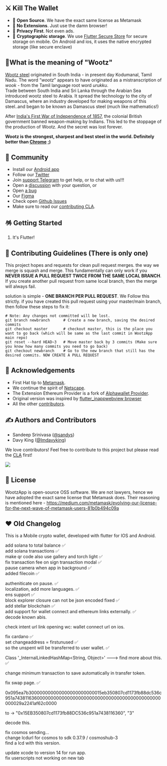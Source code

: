 

## ⚔️ Kill The Wallet

- 👐 **Open Source**. We have the exact same license as Metamask
- 🎁 **No Extensions**. Just use the damn browser!
- 🙈 **Privacy First**. Not even ads.
- 🔐 **Cryptographic storage**. We use [Flutter Secure Store](https://pub.dev/packages/flutter_secure_storage) for secure storage on mobile. On Android and ios, it uses the native encrypted storage (like secure enclave)

## 🧬What is the meaning of "Wootz"


[Wootz steel](https://en.wikipedia.org/wiki/Wootz_steel) originated in South India - in present day Kodumanal, Tamil Nadu. The word “*wootz*” appears to have originated as a mistranscription of *wook* - from the Tamil language root word *urukku*.  
Trade between South India and Sri Lanka through the Arabian Sea introduced wootz steel to Arabia. It spread the technology to the city of Damascus, where an industry developed for making weapons of this steel..and began to be known as Damascus steel (much like mathematics!)

After [India's First War of Independence of 1857](https://en.wikipedia.org/wiki/Indian_Rebellion_of_1857), the colonial British government banned weapon-making by Indians. This led to the stoppage of the production of Wootz. And the secret was lost forever.

**Wootz is the strongest, sharpest and best steel in the world. Definitely better than [Chrome](https://en.wikipedia.org/wiki/Chrome_steel) ;)**

## 🎊 Community

- Install our [Android app](https://play.google.com/store/apps/details?id=com.wootzapp.browser)
- Follow our [Twitter](https://twitter.com/wootzapp)
- Join  [support Telegram](https://t.me/wootzapp) to get help, or to chat with us!!!
- Open a [discussion](https://github.com/wootzapp/wootz-browser/discussions/new) with your question, or
- Open [a bug](https://github.com/wootzapp/wootz-browser/issues/new)
- Our [Figma](https://www.figma.com/file/ZiV1e5dTxNU20so3foISK7/wootzapp)
- Check open [Github Issues](https://github.com/wootzapp/wootz-browser/issues)
- Make sure to read our [contributing CLA](https://github.com/wootzapp/.github/blob/main/CLA.md).

## 🪅 Getting Started

1. It's Flutter!

## 🧐 Contributing Guidelines (There is only one)

This project hopes and requests for clean pull request merges. the way we merge is squash and merge. This fundamentally can only work if you **NEVER ISSUE A PULL REQUEST TWICE FROM THE SAME LOCAL BRANCH**. If you create another pull request from same local branch, then the merge will always fail.

solution is simple - **ONE BRANCH PER PULL REQUEST**. We Follow this strictly. if you have created this pull request using your master/main branch, then follow these steps to fix it:
```
# Note: Any changes not committed will be lost.
git branch newbranch      # Create a new branch, saving the desired commits
git checkout master       # checkout master, this is the place you want to go back (which will be same as the last commit in WootzApp main repo)
git reset --hard HEAD~3   # Move master back by 3 commits (Make sure you know how many commits you need to go back)
git checkout newbranch    # Go to the new branch that still has the desired commits. NOW CREATE A PULL REQUEST
```

## 💌 Acknowledgements

- First Hat tip to  [Metamask](https://github.com/MetaMask).
- We continue the spirit of [Netscape](http://ftp.mozilla.org/pub/mozilla/source/).
- The Extension Ethereum Provider is a fork of [Alphawallet Provider](https://github.com/AlphaWallet/AlphaWallet-web3-provider).
- Original version was inspired by [flutter_inappwebview browser](https://github.com/pichillilorenzo/flutter_browser_app)
- All the other [contributors](https://github.com/wootzapp/wootz-browser/graphs/contributors).

## ✍️ Authors and Contributors

- Sandeep Srinivasa ([@sandys](https://twitter.com/sandeepssrin))
- Davy King ([@Imdavyking](https://github.com/Imdavyking))

We love contributors! Feel free to contribute to this project but please read the [CLA](https://github.com/wootzapp/.github/blob/main/CLA.md) first!

<a href="https://github.com/wootzapp/wootz-browser/graphs/contributors">
  <img src="https://contrib.rocks/image?repo=wootzapp/wootz-browser&max=300&columns=12&anon=0" />
</a>

## 📜 License

WootzApp is open-source OSS software. We are not lawyers, hence we have adopted the exact same license that Metamask does. Their reasoning is mentioned here - https://medium.com/metamask/evolving-our-license-for-the-next-wave-of-metamask-users-81b0b494c09a



## ❤️ Old Changelog



This is a Mobile crypto wallet, developed with flutter for IOS and Android.

add solana to total balance ✅  
add solana transactions ✅  
make qr code also use gallery and torch light ✅  
fix transaction fee on sign transaction modal ✅  
pause camera when app in background ✅  
added filecoin ✅  

autheniticate on pause. ✅  
localization, add more languages. ✅  
ens support ✅  
block explorer closure can not be json encoded fixed ✅  
add stellar blockchain ✅  
add support for wallet connect and ethereum links externally. ✅  
decode known abis.  

check intent url link opening wc: wallet connect url on ios.  

fix cardano ✅  
set changeaddress = firstunused ✅  
so the unspent will be transferred to user wallet. ✅  

Class '\_InternalLinkedHashMap<String, Object>' ---> find more about this. ✅  

change minimum transaction to save automatically in transfer token.  

fix swap page. ✅  

0x095ea7b300000000000000000000000015eb350807cd1173fb88dc536c951a743811636000000000000000000000000000000000000000000000000029a2241af62c0000  

to -> "0x15EB350807cd1173fb88DC536c951a7438116360", "3"  

decode this.  

fix cosmos sending...  
change lcdurl for cosmos to sdk 0.37.9 / cosmoshub-3  
find a lcd with this version.  

update xcode to version 14 for run app.  
fix userscripts not working on new tab  
